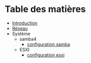 # Table des matières

* [Introduction](README.md)
* [Réseau](NETWORK.md)
* Système
  * samba4
    * [configuration samba](samba4.md)
  * ESXI
    * [configuration esxi](esxi.md)
